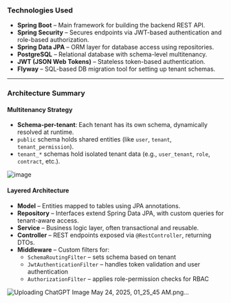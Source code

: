 ### Technologies Used

- **Spring Boot** – Main framework for building the backend REST API.
- **Spring Security** – Secures endpoints via JWT-based authentication and role-based authorization.
- **Spring Data JPA** – ORM layer for database access using repositories.
- **PostgreSQL** – Relational database with schema-level multitenancy.
- **JWT (JSON Web Tokens)** – Stateless token-based authentication.
- **Flyway** – SQL-based DB migration tool for setting up tenant schemas.

---

### Architecture Summary

#### Multitenancy Strategy

- **Schema-per-tenant**: Each tenant has its own schema, dynamically resolved at runtime.
- `public` schema holds shared entities (like `user`, `tenant`, `tenant_permission`).
- `tenant_*` schemas hold isolated tenant data (e.g., `user_tenant`, `role`, `contract`, etc.).


![image](https://github.com/user-attachments/assets/45556dc0-90ff-405a-a62a-58749ab167c6)




#### Layered Architecture

- **Model** – Entities mapped to tables using JPA annotations.
- **Repository** – Interfaces extend Spring Data JPA, with custom queries for tenant-aware access.
- **Service** – Business logic layer, often transactional and reusable.
- **Controller** – REST endpoints exposed via `@RestController`, returning DTOs.
- **Middleware** – Custom filters for:
  - `SchemaRoutingFilter` – sets schema based on tenant
  - `JwtAuthenticationFilter` – handles token validation and user authentication
  - `AuthorizationFilter` – applies role-permission checks for RBAC

![Uploading ChatGPT Image May 24, 2025, 01_25_45 AM.png…]()


 

